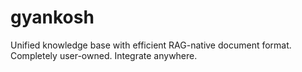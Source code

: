 # gyankosh
Unified knowledge base with efficient RAG-native document format. Completely user-owned. Integrate anywhere.
